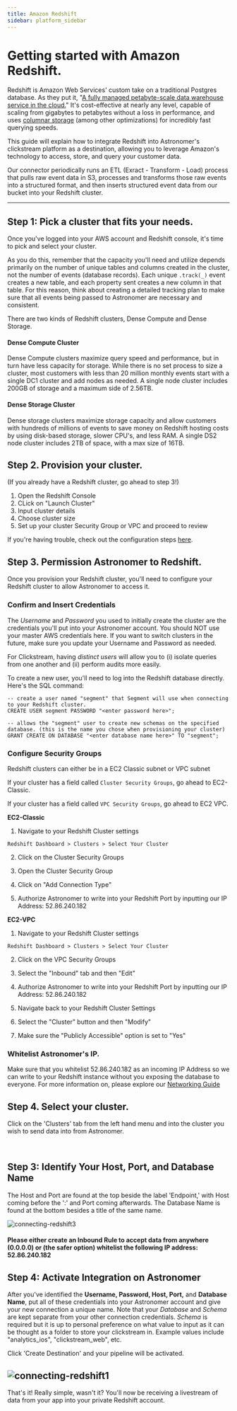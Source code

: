 ```yaml
---
title: Amazon Redshift
sidebar: platform_sidebar
---
```

# Getting started with Amazon Redshift. 
Redshift is Amazon Web Services' custom take on a traditional Postgres database. As they put it, "[A fully managed petabyte-scale data warehouse service in the cloud.](http://docs.aws.amazon.com/redshift/latest/mgmt/welcome.html)" It's cost-effective at nearly any level, capable of scaling from gigabytes to petabytes without a loss in performance, and uses [columnar storage](http://docs.aws.amazon.com/redshift/latest/dg/c_columnar_storage_disk_mem_mgmnt.html) (among other optimizations) for incredibly fast querying speeds.

This guide will explain how to integrate Redshift into Astronomer's clickstream platform as a destination, allowing you to leverage Amazon's technology to access, store, and query your customer data.

Our connector periodically runs an ETL (Exract - Transform - Load) process that pulls raw event data in S3, processes and transforms those raw events into a structured format, and then inserts structured event data from our bucket into your Redshift cluster. 

---

## Step 1: Pick a cluster that fits your needs. 
 
 Once you've logged into your AWS account and Redshift console, it's time to pick and select your cluster. 
 
 As you do this, remember that the capacity you'll need and utilize depends primarily on the number of unique tables and columns created in the cluster, not the number of events (database records).
 Each unique `.track(_)` event creates a new table, and each property sent creates a new column in that table. For this reason, think about creating a detailed tracking plan to make sure that all events being passed to Astronomer are necessary and consistent.

 There are two kinds of Redshift clusters, Dense Compute and Dense Storage. 

 
 #### Dense Compute Cluster
Dense Compute clusters maximize query speed and performance, but in turn have less capacity for storage. While there is no set process to size a cluster, most customers with less than 20 million monthly events start with a single DC1 cluster and add nodes as needed. A single node cluster includes 200GB of storage and a maximum side of 2.56TB. 

#### Dense Storage Cluster
Dense storage clusters maximize storage capacity and allow customers with hundreds of millions of events to save money on Redshift hosting costs by using disk-based storage, slower CPU's, and less RAM. A single DS2 node cluster includes 2TB of space, with a max size of 16TB.



## Step 2. Provision your cluster.

(If you already have a Redshift cluster, go ahead to step 3!)

1. Open the Redshift Console 
2. CLick on "Launch Cluster"
3. Input cluster details 
4. Choose cluster size
5. Set up your cluster Security Group or VPC and proceed to review

If you're having trouble, check out the configuration steps [here](http://docs.aws.amazon.com/redshift/latest/gsg/rs-gsg-launch-sample-cluster.html).


## Step 3. Permission Astronomer to Redshift.

Once you provision your Redshift cluster, you'll need to configure your Redshift cluster to allow Astronomer to access it. 

### Confirm and Insert Credentials

The <i>Username</i> and <i>Password</i> you used to initially create the cluster are the credentials you'll put into your Astronomer account. You should NOT use your master AWS credentials here. If you want to switch clusters in the future, make sure you update your Username and Password as needed.

For Clickstream, having *distinct users* will allow you to (i) isolate queries from one another and (ii) perform audits more easily. 

To create a new user, you'll need to log into the Redshift database directly. Here's the SQL command:

```
-- create a user named "segment" that Segment will use when connecting to your Redshift cluster.
CREATE USER segment PASSWORD "<enter password here>";

-- allows the "segment" user to create new schemas on the specified database. (this is the name you chose when provisioning your cluster)
GRANT CREATE ON DATABASE "<enter database name here>" TO "segment";
```

### Configure Security Groups
Redshift clusters can either be in a EC2 Classic subnet or VPC subnet

If your cluster has a field called `Cluster Security Groups`, go ahead to EC2-Classic.

If your cluster has a field called `VPC Security Groups`, go ahead to EC2 VPC. 

**EC2-Classic**

1. Navigate to your Redshift Cluster settings
```
Redshift Dashboard > Clusters > Select Your Cluster
```

2. Click on the Cluster Security Groups

3. Open the Cluster Security Group

4. Click on "Add Connection Type"

5. Authorize Astronomer to write into your Redshift Port by inputting our IP Address: 52.86.240.182

**EC2-VPC**

1. Navigate to your Redshift Cluster settings
```
Redshift Dashboard > Clusters > Select Your Cluster
```

2. Click on the VPC Security Groups

3. Select the "Inbound" tab and then "Edit"

4. Authorize Astronomer to write into your Redshift Port by inputting our IP Address: 52.86.240.182

5. Navigate back to your Redshift Cluster Settings

6. Select the "Cluster" button and then "Modify"

7. Make sure the "Publicly Accessible" option is set to "Yes"

 



### Whitelist Astronomer's IP. 
Make sure that you whitelist 52.86.240.182 as an incoming IP Address so we can write to your Redshift instance without you exposing the database to everyone. For more information on, please explore our [Networking Guide](/1.0/guides/network/)




## Step 4. Select your cluster. 

Click on the 'Clusters' tab from the left hand menu and into the cluster you wish to send data into from Astronomer.


<br>

## Step 3: Identify Your Host, Port, and Database Name

The Host and Port are found at the top beside the label 'Endpoint,' with Host coming before the ':' and Port coming afterwards. The Database Name is found at the bottom besides a title of the same name.

![connecting-redshift3](/1.0/assets/img/guides/streaming/clickstream/amazon-redshift/amazon-redshift3.png)


#### Please either create an Inbound Rule to accept data from anywhere (0.0.0.0) or (the safer option) whitelist the following IP address: 52.86.240.182

## Step 4: Activate Integration on Astronomer

After you've identified the <b>Username, Password, Host, Port,</b> and <b>Database Name</b>, put all of these credentials into your Astronomer account and give your new connection a unique name. Note that your *Database* and *Schema* are kept separate from your other connection credentials. *Schema* is required but it is up to personal preference on what value to input as it can be thought as a folder to store your clickstream in. Example values include "analytics_ios", "clickstream_web", etc.

Click 'Create Destination' and your pipeline will be activated.

![connecting-redshift1](/1.0/assets/img/guides/streaming/clickstream/amazon-redshift/amazon-redshift1.gif)
---

That's it! Really simple, wasn't it? You'll now be receiving a livestream of data from your app into your private Redshift account.
